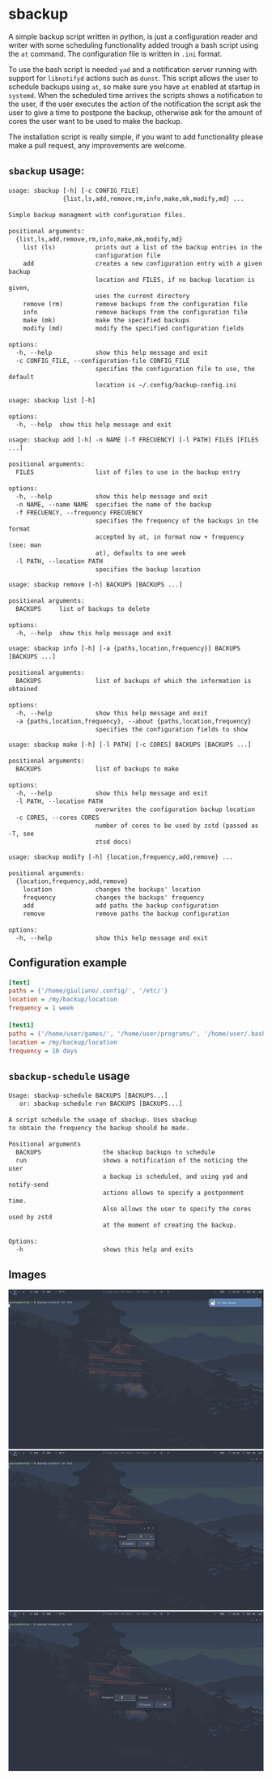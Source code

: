 # sbackup

A simple backup script written in python, is just a configuration reader and writer with some scheduling functionality added trough a bash script using the `at` command. The configuration file is written in `.ini` format.

To use the bash script is needed `yad` and a notification server running with support for `libnotifyd` actions such as `dunst`. This script allows the user to schedule backups using `at`, so make sure you have `at` enabled at startup in `systemd`. When the scheduled time arrives the scripts shows a notification to the user, if the user executes the action of the notification the script ask the user to give a time to postpone the backup, otherwise ask for the amount of cores the user want to be used to make the backup.

The installation script is really simple, if you want to add functionality please make a pull request, any improvements are welcome.

## `sbackup` usage:
```
usage: sbackup [-h] [-c CONFIG_FILE]
               {list,ls,add,remove,rm,info,make,mk,modify,md} ...

Simple backup managment with configuration files.

positional arguments:
  {list,ls,add,remove,rm,info,make,mk,modify,md}
    list (ls)           prints out a list of the backup entries in the
                        configuration file
    add                 creates a new configuration entry with a given backup
                        location and FILES, if no backup location is given,
                        uses the current directory
    remove (rm)         remove backups from the configuration file
    info                remove backups from the configuration file
    make (mk)           make the specified backups
    modify (md)         modify the specified configuration fields

options:
  -h, --help            show this help message and exit
  -c CONFIG_FILE, --configuration-file CONFIG_FILE
                        specifies the configuration file to use, the default
                        location is ~/.config/backup-config.ini
```

```
usage: sbackup list [-h]

options:
  -h, --help  show this help message and exit
```

```
usage: sbackup add [-h] -n NAME [-f FRECUENCY] [-l PATH] FILES [FILES ...]

positional arguments:
  FILES                 list of files to use in the backup entry

options:
  -h, --help            show this help message and exit
  -n NAME, --name NAME  specifies the name of the backup
  -f FRECUENCY, --frequency FRECUENCY
                        specifies the frequency of the backups in the format
                        accepted by at, in format now + frequency (see: man
                        at), defaults to one week
  -l PATH, --location PATH
                        specifies the backup location
```

```
usage: sbackup remove [-h] BACKUPS [BACKUPS ...]

positional arguments:
  BACKUPS     list of backups to delete

options:
  -h, --help  show this help message and exit
```

```
usage: sbackup info [-h] [-a {paths,location,frequency}] BACKUPS [BACKUPS ...]

positional arguments:
  BACKUPS               list of backups of which the information is obtained

options:
  -h, --help            show this help message and exit
  -a {paths,location,frequency}, --about {paths,location,frequency}
                        specifies the configuration fields to show
```

```
usage: sbackup make [-h] [-l PATH] [-c CORES] BACKUPS [BACKUPS ...]

positional arguments:
  BACKUPS               list of backups to make

options:
  -h, --help            show this help message and exit
  -l PATH, --location PATH
                        overwrites the configuration backup location
  -c CORES, --cores CORES
                        number of cores to be used by zstd (passed as -T, see
                        ztsd docs)
```

```
usage: sbackup modify [-h] {location,frequency,add,remove} ...

positional arguments:
  {location,frequency,add,remove}
    location            changes the backups' location
    frequency           changes the backups' frequency
    add                 add paths the backup configuration
    remove              remove paths the backup configuration

options:
  -h, --help            show this help message and exit
```

## Configuration example

```ini
[test]
paths = {'/home/giuliano/.config/', '/etc/'}
location = /my/backup/location
frequency = 1 week

[test1]
paths = {'/home/user/games/', '/home/user/programs/', '/home/user/.bashrc'}
location = /my/backup/location
frequency = 10 days
```

## `sbackup-schedule` usage

```
Usage: sbackup-schedule BACKUPS [BACKUPS...]
   or: sbackup-schedule run BACKUPS [BACKUPS...]

A script schedule the usage of sbackup. Uses sbackup
to obtain the frequency the backup should be made.

Positional arguments
  BACKUPS                 the sbackup backups to schedule
  run                     shows a notification of the noticing the user
                          a backup is scheduled, and using yad and notify-send
                          actions allows to specify a postponment time.
                          Also allows the user to specify the cores used by zstd
                          at the moment of creating the backup.

Options:
  -h                      shows this help and exits
```

## Images

![notification](images/notification.png) 
![cores](images/cores.png) 
![postpone](images/postpone.png)

